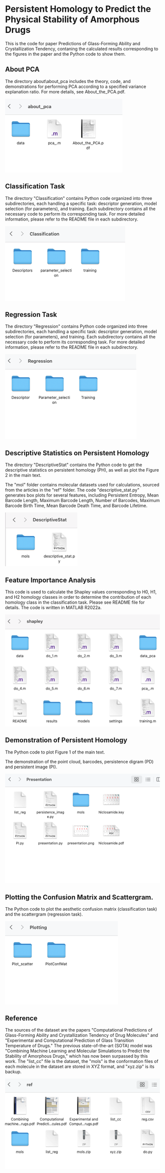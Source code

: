 Persistent Homology to Predict the Physical Stability of Amorphous Drugs
==============

This is the code for paper Predictions of Glass-Forming Ability and Crystallization Tendency, contaning the calculated results corresponding to the figures in the paper and the Python code to show them.

About PCA
-----------------

The directory about\about_pca includes the theory, code, and demonstrations for performing PCA according to a specified variance explanation ratio. For more details, see About_the_PCA.pdf.


![pca](./fig/pca.png "pca")



Classification Task
-----------------

The directory "Classification" contains Python code organized into three subdirectories, each handling a specific task: descriptor generation, model selection (for parameters), and training. Each subdirectory contains all the necessary code to perform its corresponding task. For more detailed information, please refer to the README file in each subdirectory.

![Menu_Descriptors](./fig/Classification.png "Classification")


Regression Task
-----------------

The directory "Regression" contains Python code organized into three subdirectories, each handling a specific task: descriptor generation, model selection (for parameters), and training. Each subdirectory contains all the necessary code to perform its corresponding task. For more detailed information, please refer to the README file in each subdirectory.

![Menu_Descriptors](./fig/Regression.png "Regression")


Descriptive Statistics on Persistent Homology
-----------------

The directory "DescriptiveStat" contains the Python code to get the descriptive statistics on persistent homology (PH), as well as plot the Figure 2 in the main text.

The "mol" folder contains molecular datasets used for calculations, sourced from the articles in the "ref" folder. The code "descriptive_stat.py" generates box plots for several features, including Persistent Entropy, Mean Barcode Length, Maximum Barcode Length, Number of Barcodes, Maximum Barcode Birth Time, Mean Barcode Death Time, and Barcode Lifetime.

![des_ph](./fig/des_ph.png "des_ph")



Feature Importance Analysis
-----------------

This code is used to calculate the Shapley values corresponding to H0, H1, and H2 homology classes in order to determine the contribution of each homology class in the classification task. Please see README file for details. The code is written in MATLAB R2022a.


![shapley](./fig/shapley.png "shapley")



Demonstration of Persistent Homology
-----------------

The Python code to plot Figure 1 of the main text.

The demonstration of the point cloud, barcodes, persistence digram (PD) and persistent image (PI).

![presentation](./fig/presentation.png "presentation")



Plotting the Confusion Matrix and Scattergram.
-----------------

The Python code to plot the aesthetic confusion matrix (classification task) and the scattergram (regression task).

![conf_mat](./fig/plotting.png "plotting")



Reference
-----------------


The sources of the dataset are the papers "Computational Predictions of Glass-Forming Ability and Crystallization Tendency of Drug Molecules" and "Experimental and Computational Prediction of Glass Transition Temperature of Drugs." The previous state-of-the-art (SOTA) model was "Combining Machine Learning and Molecular Simulations to Predict the Stability of Amorphous Drugs," which has now been surpassed by this work. The "list_cc" file is the dataset, the "mols" is the conformation files of each molecule in the dataset are stored in XYZ format, and "xyz.zip" is its backup.

![ref](./fig/ref.png "ref")


